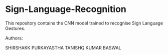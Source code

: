 # Sign-Language-Recognition
This repository contains the CNN model trained to recognise Sign Language Gestures.















Authors:


SHIRSHAKK PURKAYASTHA 
TANISHQ KUMAR BASWAL
